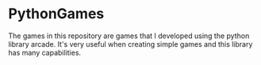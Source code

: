 # PythonGames

The games in this repository are games that I developed using the python library arcade. It's very useful when creating simple games and this library has many capabilities. 
